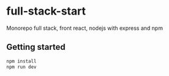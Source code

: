 # full-stack-start
Monorepo full stack, front react, nodejs with express and npm

## Getting started

```bash
npm install
npm run dev
```
